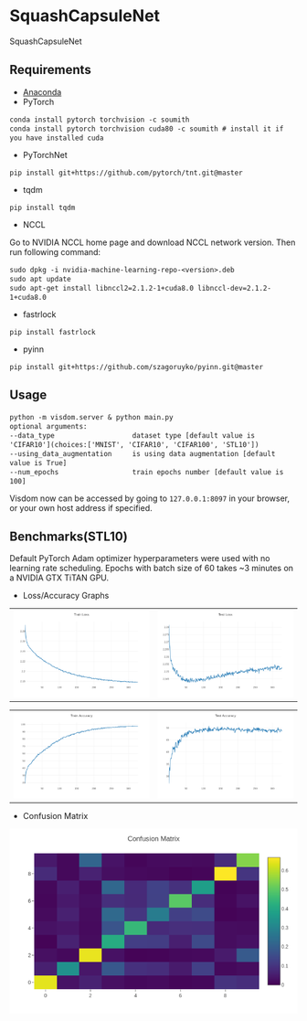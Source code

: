 # SquashCapsuleNet
SquashCapsuleNet

## Requirements
* [Anaconda](https://www.anaconda.com/download/)
* PyTorch
```
conda install pytorch torchvision -c soumith
conda install pytorch torchvision cuda80 -c soumith # install it if you have installed cuda
```
* PyTorchNet
```
pip install git+https://github.com/pytorch/tnt.git@master
```
* tqdm
```
pip install tqdm
```
* NCCL

Go to NVIDIA NCCL home page and download NCCL network version. Then run following command:
```
sudo dpkg -i nvidia-machine-learning-repo-<version>.deb
sudo apt update
sudo apt-get install libnccl2=2.1.2-1+cuda8.0 libnccl-dev=2.1.2-1+cuda8.0
```
* fastrlock
```
pip install fastrlock
```
* pyinn
```
pip install git+https://github.com/szagoruyko/pyinn.git@master
```

## Usage
```
python -m visdom.server & python main.py
optional arguments:
--data_type                   dataset type [default value is 'CIFAR10'](choices:['MNIST', 'CIFAR10', 'CIFAR100', 'STL10'])
--using_data_augmentation     is using data augmentation [default value is True]
--num_epochs                  train epochs number [default value is 100]
```
Visdom now can be accessed by going to `127.0.0.1:8097` in your browser, or your own host address if specified.

## Benchmarks(STL10)

Default PyTorch Adam optimizer hyperparameters were used with no learning 
rate scheduling. Epochs with batch size of 60 takes ~3 minutes on a NVIDIA GTX TiTAN GPU.

- Loss/Accuracy Graphs
<table>
  <tr>
    <td>
     <img src="results/train_loss.png"/>
    </td>
    <td>
     <img src="results/test_loss.png"/>
    </td>
  </tr>
</table>
<table>
  <tr>
    <td>
     <img src="results/train_acc.png"/>
    </td>
    <td>
     <img src="results/test_acc.png"/>
    </td>
  </tr>
</table>

- Confusion Matrix
<img src="results/confusion_matrix.png"/> 
